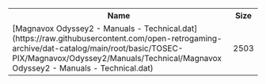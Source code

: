 <table>
<tr><th>Name</th><th>Size</th></tr>
<tr><td>
[Magnavox Odyssey2 - Manuals - Technical.dat](https://raw.githubusercontent.com/open-retrogaming-archive/dat-catalog/main/root/basic/TOSEC-PIX/Magnavox/Odyssey2/Manuals/Technical/Magnavox Odyssey2 - Manuals - Technical.dat)
</td><td>2503</td></tr>
</table>
